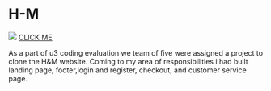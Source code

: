 # H-M
<img src="https://tse2.mm.bing.net/th?id=OIP.JOqOPe2Q4gAs8CGxYcxQ8AHaE7&pid=Api&P=0&w=269&h=179">
<a href="https://zen-ritchie-ceb41a.netlify.app/">CLICK ME</a>
<p>As a part of u3 coding evaluation we team of five were assigned a project to clone the H&M website. Coming to my area of responsibilities i had built landing page, footer,login and register, checkout, and customer service page.</p>
